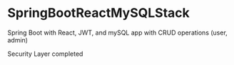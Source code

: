 # SpringBootReactMySQLStack
Spring Boot with React, JWT, and mySQL app with CRUD operations (user, admin)

Security Layer completed
